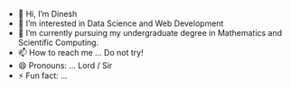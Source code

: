 - 👋 Hi, I’m Dinesh
- 👀 I’m interested in Data Science and Web Development
- 🌱 I’m currently pursuing my undergraduate degree in Mathematics and Scientific Computing.
- 📫 How to reach me ... Do not try!
- 😄 Pronouns: ... Lord / Sir
- ⚡ Fun fact: ...

<!---
DineshIITK/DineshIITK is a ✨ special ✨ repository because its `README.md` (this file) appears on your GitHub profile.
You can click the Preview link to take a look at your changes.
--->
